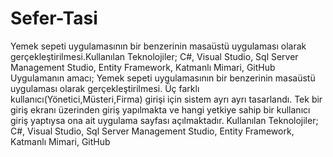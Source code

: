 # Sefer-Tasi
Yemek sepeti uygulamasının bir benzerinin masaüstü uygulaması olarak gerçekleştirilmesi.Kullanılan Teknolojiler; C#, Visual Studio, Sql Server Management Studio, Entity Framework, Katmanlı Mimari, GitHub
Uygulamanın amacı; Yemek sepeti uygulamasının bir benzerinin masaüstü uygulaması olarak gerçekleştirilmesi. Üç farklı kullanıcı(Yönetici,Müsteri,Firma) girişi için sistem ayrı ayrı tasarlandı. Tek bir giriş ekranı üzerinden giriş yapılmakta ve hangi yetkiye sahip bir kullanıcı giriş yaptıysa ona ait uygulama sayfası açılmaktadır. 
Kullanılan Teknolojiler; C#, Visual Studio, Sql Server Management Studio, Entity Framework, Katmanlı Mimari, GitHub
